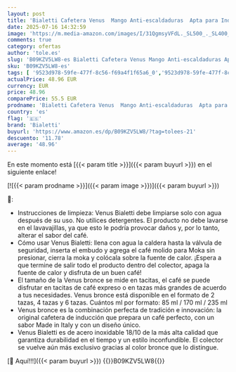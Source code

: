 ```yaml
---
layout: post
title: 'Bialetti Cafetera Venus  Mango Anti-escaldaduras  Apta para Inducción  6 Tazas  235ml   Acero Inoxidable  Bronze'
date: 2025-07-16 14:32:59
image: 'https://m.media-amazon.com/images/I/31QgmsyVFdL._SL500_._SL400_.jpg'
comments: true
category: ofertas
author: 'tole.es'
slug: 'B09KZV5LW8-es Bialetti Cafetera Venus Mango Anti-escaldaduras Apta para...'
sku: 'B09KZV5LW8-es'
tags: [ '9523d978-59fe-477f-8c56-f69a4f1f65a6_0','9523d978-59fe-477f-8c56-f69a4f1f65a6_2601','Arborist Merchandising Root','Cafeteras italianas','Hogar y cocina','Hogar y muebles Made in Italy','Self Service','Special Features Stores','Utensilios para café y té','bialetti','cafetera','🇪🇸', ]
actualPrice: 48.96 EUR
currency: EUR
price: 48.96
comparePrice: 55.5 EUR
prodname: 'Bialetti Cafetera Venus  Mango Anti-escaldaduras  Apta para Inducción  6 Tazas  235ml   Acero Inoxidable  Bronze'
country: 'es'
flag: '🇪🇸'
brand: 'Bialetti'
buyurl: 'https://www.amazon.es/dp/B09KZV5LW8/?tag=tolees-21'
descuento: '11.78'
average: '48.96'
---
```


En este momento está [{{< param title >}}]({{< param buyurl >}}) en el siguiente enlace!

[![{{< param prodname >}}]({{< param image >}})]({{< param buyurl >}})

🔎:

- Instrucciones de limpieza: Venus Bialetti debe limpiarse solo con agua después de su uso. No utilices detergentes. El producto no debe lavarse en el lavavajillas, ya que esto le podría provocar daños y, por lo tanto, alterar el sabor del café.
- Cómo usar Venus Bialetti: llena con agua la caldera hasta la válvula de seguridad, inserta el embudo y agrega el café molido para Moka sin presionar, cierra la moka y colócala sobre la fuente de calor. ¡Espera a que termine de salir todo el producto dentro del colector, apaga la fuente de calor y disfruta de un buen café!
- El tamaño de la Venus bronce se mide en tacitas, el café se puede disfrutar en tacitas de café expreso o en tazas más grandes de acuerdo a tus necesidades. Venus bronce está disponible en el formato de 2 tazas, 4 tazas y 6 tazas. Cuántos ml por formato: 85 ml / 170 ml / 235 ml
- Venus bronce es la combinación perfecta de tradición e innovación: la original cafetera de inducción que prepara un café perfecto, con un sabor Made in Italy y con un diseño único.
- Venus Bialetti es de acero inoxidable 18/10 de la más alta calidad que garantiza durabilidad en el tiempo y un estilo inconfundible. El colector se vuelve aún más exclusivo gracias al color bronce que lo distingue.

[🛒 Aquí!!!]({{< param buyurl >}})
{{<world>}}B09KZV5LW8{{</world>}}
